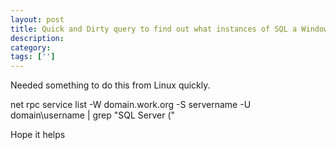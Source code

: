 ```yaml
---
layout: post
title: Quick and Dirty query to find out what instances of SQL a Windows box has (if any)
description: 
category:
tags: ['']
---
```


Needed something to do this from Linux quickly. 



net rpc service list -W domain.work.org -S servername -U domain\\username | grep "SQL Server ("



Hope it helps